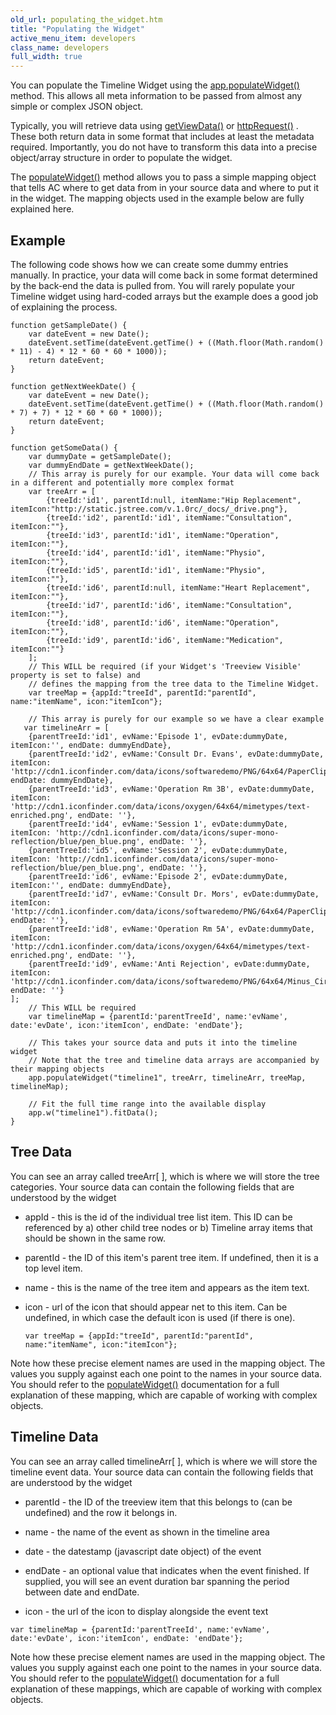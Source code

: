 ```yaml
---
old_url: populating_the_widget.htm
title: "Populating the Widget"
active_menu_item: developers
class_name: developers
full_width: true
---
```



You can populate the Timeline Widget using the [app.populateWidget()](/developers/documentation/scripting-apis/client-api/widget-data-state-manipulation/populatewidget/) method. This allows all meta information to be passed from almost any simple or complex JSON object.

Typically, you will retrieve data using [getViewData()](/developers/documentation/scripting-apis/client-api/data-view-functions/getviewdata) or [httpRequest()](/developers/documentation/scripting-apis/client-api/soap-restful-ajax-calls/httprequest) . These both return data in some format that includes at least the metadata required. Importantly, you do not have to transform this data into a precise object/array structure in order to populate the widget.

The [populateWidget()](/developers/documentation/scripting-apis/client-api/widget-data-state-manipulation/populatewidget/) method allows you to pass a simple mapping object that tells AC where to get data from in your source data and where to put it in the widget. The mapping objects used in the example below are fully explained here.

## Example

The following code shows how we can create some dummy entries manually. In practice, your data will come back in some format determined by the back-end the data is pulled from. You will rarely populate your Timeline widget using hard-coded arrays but the example does a good job of explaining the process.

    function getSampleDate() {
        var dateEvent = new Date();
        dateEvent.setTime(dateEvent.getTime() + ((Math.floor(Math.random() * 11) - 4) * 12 * 60 * 60 * 1000));
        return dateEvent;
    }
     
    function getNextWeekDate() {
        var dateEvent = new Date();
        dateEvent.setTime(dateEvent.getTime() + ((Math.floor(Math.random() * 7) + 7) * 12 * 60 * 60 * 1000));
        return dateEvent;
    }
     
    function getSomeData() {
        var dummyDate = getSampleDate();
        var dummyEndDate = getNextWeekDate(); 
        // This array is purely for our example. Your data will come back in a different and potentially more complex format    
        var treeArr = [
            {treeId:'id1', parentId:null, itemName:"Hip Replacement", itemIcon:"http://static.jstree.com/v.1.0rc/_docs/_drive.png"},
            {treeId:'id2', parentId:'id1', itemName:"Consultation", itemIcon:""},
            {treeId:'id3', parentId:'id1', itemName:"Operation", itemIcon:""},
            {treeId:'id4', parentId:'id1', itemName:"Physio", itemIcon:""},
            {treeId:'id5', parentId:'id1', itemName:"Physio", itemIcon:""},
            {treeId:'id6', parentId:null, itemName:"Heart Replacement", itemIcon:""},
            {treeId:'id7', parentId:'id6', itemName:"Consultation", itemIcon:""},
            {treeId:'id8', parentId:'id6', itemName:"Operation", itemIcon:""},
            {treeId:'id9', parentId:'id6', itemName:"Medication", itemIcon:""}
        ];
        // This WILL be required (if your Widget's 'Treeview Visible' property is set to false) and 
        // defines the mapping from the tree data to the Timeline Widget.
        var treeMap = {appId:"treeId", parentId:"parentId", name:"itemName", icon:"itemIcon"};
     
        // This array is purely for our example so we have a clear example
       var timelineArr = [
        {parentTreeId:'id1', evName:'Episode 1', evDate:dummyDate, itemIcon:'', endDate: dummyEndDate},
        {parentTreeId:'id2', evName:'Consult Dr. Evans', evDate:dummyDate, itemIcon: 'http://cdn1.iconfinder.com/data/icons/softwaredemo/PNG/64x64/PaperClip2_Black.png', endDate: dummyEndDate},
        {parentTreeId:'id3', evName:'Operation Rm 3B', evDate:dummyDate, itemIcon: 'http://cdn1.iconfinder.com/data/icons/oxygen/64x64/mimetypes/text-enriched.png', endDate: ''},
        {parentTreeId:'id4', evName:'Session 1', evDate:dummyDate, itemIcon: 'http://cdn1.iconfinder.com/data/icons/super-mono-reflection/blue/pen_blue.png', endDate: ''},
        {parentTreeId:'id5', evName:'Session 2', evDate:dummyDate, itemIcon: 'http://cdn1.iconfinder.com/data/icons/super-mono-reflection/blue/pen_blue.png', endDate: ''}, 
        {parentTreeId:'id6', evName:'Episode 2', evDate:dummyDate, itemIcon:'', endDate: dummyEndDate},
        {parentTreeId:'id7', evName:'Consult Dr. Mors', evDate:dummyDate, itemIcon: 'http://cdn1.iconfinder.com/data/icons/softwaredemo/PNG/64x64/PaperClip2_Black.png', endDate: ''},
        {parentTreeId:'id8', evName:'Operation Rm 5A', evDate:dummyDate, itemIcon: 'http://cdn1.iconfinder.com/data/icons/oxygen/64x64/mimetypes/text-enriched.png', endDate: ''},
        {parentTreeId:'id9', evName:'Anti Rejection', evDate:dummyDate, itemIcon: 'http://cdn1.iconfinder.com/data/icons/softwaredemo/PNG/64x64/Minus_Circle_Green.png', endDate: ''}
    ];
        // This WILL be required
        var timelineMap = {parentId:'parentTreeId', name:'evName', date:'evDate', icon:'itemIcon', endDate: 'endDate'};   
     
        // This takes your source data and puts it into the timeline widget
        // Note that the tree and timeline data arrays are accompanied by their mapping objects
        app.populateWidget("timeline1", treeArr, timelineArr, treeMap, timelineMap);
        
        // Fit the full time range into the available display
        app.w("timeline1").fitData();    
    }
          
     
   

## Tree Data

You can see an array called treeArr[ ], which is where we will store the tree categories. Your source data can contain the following fields that are understood by the widget

 - appId - this is the id of the individual tree list item. This ID can be referenced by a) other child tree nodes or b) Timeline array items that should be shown in the same row.

 - parentId - the ID of this item's parent tree item. If undefined, then it is a top level item.

 - name - this is the name of the tree item and appears as the item text.

 - icon - url of the icon that should appear net to this item. Can be undefined, in which case the default icon is used (if there is one).

    `var treeMap = {appId:"treeId", parentId:"parentId", name:"itemName", icon:"itemIcon"};`
     
       

Note how these precise element names are used in the mapping object. The values you supply against each one point to the names in your source data. You should refer to the [populateWidget()](/developers/documentation/scripting-apis/client-api/widget-data-state-manipulation/populatewidget/) documentation for a full explanation of these mapping, which are capable of working with complex objects.

## Timeline Data

You can see an array called timelineArr[ ], which is where we will store the timeline event data. Your source data can contain the following fields that are understood by the widget

 - parentId - the ID of the treeview item that this belongs to (can be undefined) and the row it belongs in.

 - name - the name of the event as shown in the timeline area

 - date - the datestamp (javascript date object) of the event

 - endDate - an optional value that indicates when the event finished. If supplied, you will see an event duration bar spanning the period between date and endDate.

 - icon - the url of the icon to display alongside the event text

 `var timelineMap = {parentId:'parentTreeId', name:'evName', date:'evDate', icon:'itemIcon', endDate: 'endDate'}; `

Note how these precise element names are used in the mapping object. The values you supply against each one point to the names in your source data. You should refer to the [populateWidget()](/developers/documentation/scripting-apis/client-api/widget-data-state-manipulation/populatewidget/) documentation for a full explanation of these mappings, which are capable of working with complex objects.

